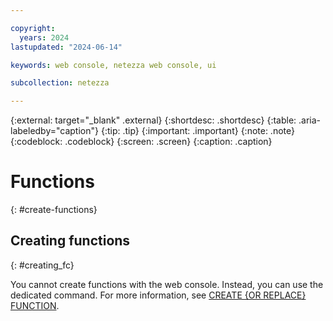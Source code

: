 ```yaml
---

copyright:
  years: 2024
lastupdated: "2024-06-14"

keywords: web console, netezza web console, ui

subcollection: netezza

---
```


{:external: target="_blank" .external}
{:shortdesc: .shortdesc}
{:table: .aria-labeledby="caption"}
{:tip: .tip}
{:important: .important}
{:note: .note}
{:codeblock: .codeblock}
{:screen: .screen}
{:caption: .caption}

# Functions
{: #create-functions}

## Creating functions
{: #creating_fc}

You cannot create functions with the web console. Instead, you can use the dedicated command. For more information, see
[CREATE {OR REPLACE} FUNCTION](https://www.ibm.com/docs/en/netezza?topic=npssr-create-replace-function-2).
